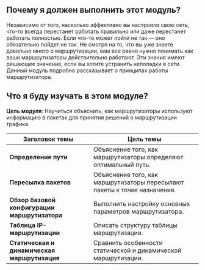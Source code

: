 <!-- 14.0.1 -->
## Почему я должен выполнить этот модуль?

Независимо от того, насколько эффективно вы настроили свою сеть, что-то всегда перестанет работать правильно или даже перестанет работать полностью. Если что-то может пойти не так — оно обязательно пойдет не так. Не смотря на то, что вы уже знаете довольно много о маршрутизации, вам все равно нужно понимать как ваши маршрутизаторы действительно работают. Эти знания имеют решающее значение, если вы хотите устранить неполадки в сети. Данный модуль подробно рассказывает о принципах работы маршрутизатора.

<!-- 14.0.2 -->
## Что я буду изучать в этом модуле?

**Цель модуля**: Научиться объяснить, как маршрутизаторы используют информацию в пакетах для принятия решений о маршрутизации трафика.

| **Заголовок темы** | **Цель темы** |
| --- | --- |
| **Определение пути** | Объяснение того, как маршрутизаторы определяют оптимальный путь. |
| **Пересылка пакетов** | Объяснение того, как маршрутизаторы пересылают пакеты к точке назначения. |
| **Обзор базовой конфигурации маршрутизатора** | Выполнить настройку основных параметров маршрутизатора. |
| **Таблица IP-маршрутизации** | Описать структуру таблицы маршрутизации. |
| **Статическая и динамическая маршрутизация** | Сравнить особенности статической и динамической маршрутизации. |